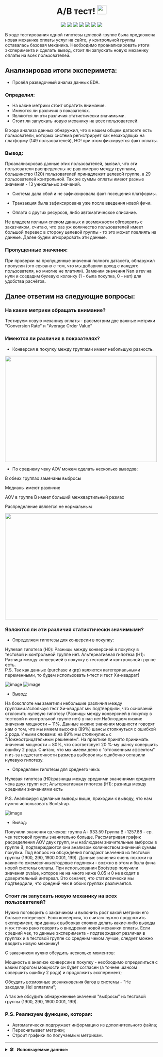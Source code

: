 <div align='center'>
<h1>
 A/B тест!
  <img src="https://media.giphy.com/media/hvRJCLFzcasrR4ia7z/giphy.gif" width="30px"/>
</h1>
</div>
<div align='center'>
   <img src="https://img.shields.io/badge/Python-%23AFEEEE?style=for-the-badge&logo=Python&logoColor=yellow"/>
   <img src="https://img.shields.io/badge/pandas-%23AFEEEE?style=for-the-badge&logo=pandas&logoColor=white"/>
   <img src="https://img.shields.io/badge/scipy-%23AFEEEE?style=for-the-badge&logo=scipy&logoColor=white"/>
   <img src="https://img.shields.io/badge/Seaborn-%23AFEEEE?style=for-the-badge&logo=Seaborn"/>
   <img src="https://img.shields.io/badge/matplotlib-%23AFEEEE?style=for-the-badge&logo=matplotlib&logoColor=white"/>
   <img src="https://img.shields.io/badge/numpy%20-%23AFEEEE?style=for-the-badge&logo=numpy%20&logoColor=white"/>
   <img src="https://img.shields.io/badge/pingouin-%23AFEEEE?style=for-the-badge&logo=pingouin&logoColor=white"/>
</div>

 

В ходе тестирования одной гипотезы целевой группе была предложена новая механика оплаты услуг на сайте, у контрольной группы оставалась базовая механика. Необходимо проанализировать итоги эксперимента и сделать вывод, стоит ли запускать новую механику оплаты на всех пользователей.

## Анализировав итоги эксперимета: 

   *   Провёл разведочный анализ данных EDA.
### Определил:
   *   На какие метрики стоит обратить внимание.
   *   Имеются ли различия в показателях.
   *   Являются ли эти различия статистически значимыми.
   *   Стоит ли запускать новую механику на всех пользователей.









 
В ходе анализа данных обнаружил, что в нашем общем датасете есть пользователи, которых система регистрирует как незаходящих на платформу (149 пользователей), НО! при этом фиксируется факт оплаты.
### Вывод:
Проанализоровав данные этих пользователей, выявил, что эти пользователи распределены не равномерно между группами, большинство (120) пользователей принадлежит целевой группе, а 29 пользователей контрольной. Так же суммы оплаты имеют разные значения - 13 уникальных значений.

   *   Система дала сбой и не зафиксировала факт посещения платформы.

   *   Транзакция была зафиксирована уже после введения новой фичи.

   *   Оплата с других ресурсов, либо автоматическое списание.

Не владеем полным спеком данных и возможности обговорить с заказчиком, считаю, что раз уж количество пользователей имеет большой перевес в сторону целевой группы - то это может повлиять на данные. Далее будем игнорировать эти данные.
### Пропущенные значения:
При проверки на пропущенные значения полного датасета, обнаружил пропуски (это связано с тем, что мы добавили доход с каждого пользователя, но многие не платили).
Заменим значения Nan в rev на нули и создадим булевую колонку (1 - была покупка, 0 - нет) для удобства расчётов.

## Далее ответим на следующие вопросы:

### На какие метрики обращать внимание?

Тестируем новую механику оплаты - рассмотрим две важные метрики "Conversion Rate" и "Average Order Value"

### Имеются ли различия в показателях?
*   Конверсия в покупку между группами имеет небольшую разность.


<div align='centre'>
   <img src="https://github.com/KinderDs/ExampleA-B/assets/163444205/8bd1c433-4d25-4d3f-9842-e8b23230026d" width ="500" height="350">
</div>


*   По среднему чеку AOV можем сделать несколько выводов:

В обеих группах замечаны выбросы

Медианы имеют различие

AOV в группе B имеет больший межквартильный размах

Распределение является не нормальным

<div align='centre'>
   <img src="https://github.com/KinderDs/ExampleA-B/assets/163444205/15e6e0f9-86ce-4d29-a1ea-d862f933cc66" width ="800" height="350">
</div>


### Являются ли эти различия статистически значимыми?

   *   Определяем гипотезы для конверсии в покупку:

Нулевая гипотеза (H0): Разницы между конверсией в покупку в тестовой и контрольной группе нет.
Альтернативная гипотеза (H1): Разница между конверсией в покупку в тестовой и контрольной группе есть.  
P.S. Так как данные (purchase и grp) являются категориальными переменными, то будем использовать t-тест и тест Хи-квадрат!

![image](https://github.com/KinderDs/ExampleA-B/assets/163444205/018e1d1e-7840-459e-a70d-fb4d01c78ddd)
![image](https://github.com/KinderDs/ExampleA-B/assets/163444205/10184b1a-4431-4f47-af8b-00955daa085e)
   *   Вывод:

На боксплоте мы заметили небольшие различия между группами.Используя тест Хи-квадрат мы подтвердили, что оснований отклонить нулевую гипотезу (Разницы между конверсией в покупку в тестовой и контрольной группе нет) у нас нет.Наблюдаем низкие значения мощности ~ 11%. Данные низкие значения мощности говорят нам о том, что мы имеем высокие (89%) шансы столкнуться с ошибкой 2 рода. Иными словами: на 89% мы столкнулись с "Ложноотрицательным решением". На практике принято принимать значения мощности ~ 80%, что соответсвует 20 %-му шансу совершить ошибку 2 рода. Считаю, что мы имеем дело с "отложенным эффектом" и из-за недостаточности размера выборок мы ошибочно оставили нулевую гипотезу.

   *   Определяем гипотезы для среднего чека:

Нулевая гипотеза (H0):разницы между средними значениями среднего чека двух групп нет;
Альтернативная гипотеза (H1): разница между средними значениями есть

P.S. Анализируя сделаные выводы выше, приходим к выводу, что нам нужно использовать Вootstrap.

![image](https://github.com/KinderDs/ExampleA-B/assets/163444205/6dd4166e-1ef8-4bc4-957d-1c28370cfb89)

   *   Вывод:

Получили значения ср.чеков: группа А : 933.59 Группа B : 1257.88 - ср. чек тестовой группы значительно больше. Рассматривая график расределения AOV двух групп, мы наблюдаем значительные выбросы в группе В, подтверждаются они анализом количеством значений суммы покупки. Под вопрос на обсуждения попадают значения из тестовой группы (1900, 290, 1900.0001, 199). Данные значения очень похожи на какие-то ежемесячные/годовые подписки - возжно в этом и была фича новой системы оплаты. При использовании Вootstrap получили значения pvalue, которое не на много ниже 0.05 и 0 не входит в доверительный интервал. Это означет, что статистически мы подтвердили, что средний чек в обоих группах различается.

### Стоит ли запускать новую механику на всех пользователей?
Нужно поговорить с заказчиком и выяснить рост какой метрики его больше интересует. Если конверсия, то считаю нужно продолжить эксперимент, при данных выборках сложно делать какие-либо выводы и уж точно рано говорить о внедрении новой механики оплаты. Если средний чек, то данные эксперимента - подтверждают различая в группах и в тестовой группе со средним чеком лучше, следует можно вводить новую механику!

С заказчиком нужно обсудить несколько моментов: 

Мощность в анализе конверсии в покупку - необходимо определиться с каким порогом мощности он будет согласен (а точнее шансом совершить ошибку 2 рода) и продолжить эксперемент;

Обсудить возможные возникновения багов в системы - "Не заходили,Но! оплатили"; 

А так же обсудить обнаруженные значения "выбросы" из тестовой группы (1900, 290, 1900.0001, 199).

### P.S. Реализуем функцию, которая:

*   Автоматически подгружает информацию из дополнительного файла;
*   Пересчитывает метрики;
*   Строит графики по получаемым метрикам.

---

<details>
  <summary><b> 🛠 &nbsp;&nbsp;Используемые данные:&nbsp;</b></summary>
  <br/> 
   
*   groups.csv - файл с информацией о принадлежности пользователя к контрольной или экспериментальной группе (А – контроль, B – целевая группа)
   
*   groups_add.csv - дополнительный файл с пользователями, который прислали спустя 2 дня после передачи данных
  
*   active_studs.csv - файл с информацией о пользователях, которые зашли на платформу в дни проведения эксперимента.
  
*   checks.csv - файл с информацией об оплатах пользователей в дни проведения эксперимента.
  
</details>

